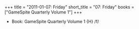 +++
title = "2011-01-07: Friday"
short_title = "07: Friday"
books = ["GameSpite Quarterly Volume 1"]
+++


* Book: GameSpite Quarterly Volume 1 {H} /f/
